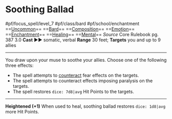 # Soothing Ballad
#pf/focus_spell/level_7 #pf/class/bard #pf/school/enchantment 
==[Uncommon](../../../Traits/Uncommon.md)== ==[Bard](../../../Traits/Bard.md)== ==[Composition](../../../Traits/Composition.md)== ==[Emotion](../../../Traits/Emotion.md)== ==[Enchantment](../../../Traits/Enchantment.md)== ==[Healing](../../../Traits/Healing.md)== ==[Mental](../../../Traits/Mental.md)==
*Source* Core Rulebook pg. 387 3.0
**Cast** ►► somatic, verbal
**Range** 30 feet; **Targets** you and up to 9 allies

---
You draw upon your muse to soothe your allies. Choose one of the following three effects:
- The spell attempts to [counteract](../../../Rules/Counteracting.md) fear effects on the targets.
- The spell attempts to counteract effects imposing paralysis on the targets.
- The spell restores `dice: 7d8|avg` Hit Points to the targets.

<hr>

**Heightened (+1)** When used to heal, soothing ballad restores `dice: 1d8|avg` more Hit Points.